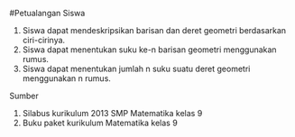 #Petualangan Siswa

1. Siswa dapat mendeskripsikan barisan dan deret geometri berdasarkan ciri-cirinya.
2. Siswa dapat menentukan suku ke-n barisan geometri menggunakan rumus.
3. Siswa dapat menentukan jumlah n suku suatu deret geometri menggunakan n rumus.

Sumber
1. Silabus kurikulum 2013 SMP Matematika kelas 9
2. Buku paket kurikulum Matematika kelas 9
